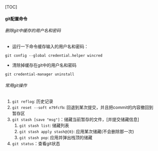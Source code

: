 
[TOC]
#### git配置命令
###### 删除git中缓存的用户名和密码
- 运行一下命令缓存输入的用户名和密码：

```
git config --global credential.helper wincred
```

- 清除掉缓存在git中的用户名和密码

```
git credential-manager uninstall
```
###### 常用git操作
1. `git reflog`: 历史记录
2. `git reset --soft e79fcfb`: 回退到某次提交，并且把commit的内容撤回到暂存区
3. `git stash [save "msg"]`：储藏当前暂存的文件，[并提交储藏信息]
   1. `git stash list`: 储藏列表
   2. `git stash apply stash@{0}`: 应用某次储藏(不会删除那一次)
   3. `git stash pop`: 应用并弹出栈顶的储藏
4. `git status`：查看git状态

